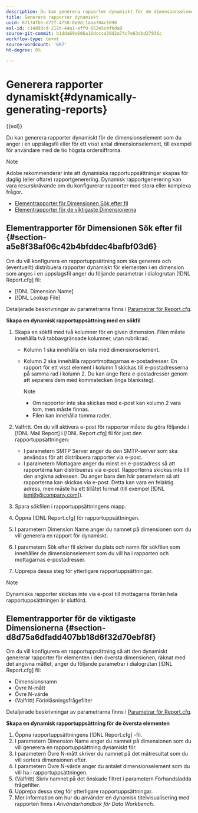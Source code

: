 ```yaml
---
description: Du kan generera rapporter dynamiskt för de dimensionselement som du anger i en uppslagsfil eller för ett visst antal dimensionselement, till exempel för användare med de tio högsta ordersiffrorna.
title: Generera rapporter dynamiskt
uuid: 87174fb5-e72f-4758-8e9d-1aaa784c1898
exl-id: c14d93cd-212d-44a1-aff9-652e5c4fbda0
source-git-commit: b1dda69a606a16dccca30d2a74c7e63dbd27936c
workflow-type: tm+mt
source-wordcount: '607'
ht-degree: 0%

---
```


# Generera rapporter dynamiskt{#dynamically-generating-reports}

{{eol}}

Du kan generera rapporter dynamiskt för de dimensionselement som du anger i en uppslagsfil eller för ett visst antal dimensionselement, till exempel för användare med de tio högsta ordersiffrorna.

>[!NOTE]
>
>Adobe rekommenderar inte att dynamiska rapportuppsättningar skapas för daglig (eller oftare) rapportgenerering. Dynamisk rapportgenerering kan vara resurskrävande om du konfigurerar rapporter med stora eller komplexa frågor.

* [Elementrapporter för Dimensionen Sök efter fil](../../../../../home/c-rpt-oview/c-work-rpt-sets/t-create-rpt-set/t-config-rpt-set/c-dyn-gen-rpts.md#section-a5e8f38af06c42b4bfddec4bafbf03d6)
* [Elementrapporter för de viktigaste Dimensionerna](../../../../../home/c-rpt-oview/c-work-rpt-sets/t-create-rpt-set/t-config-rpt-set/c-dyn-gen-rpts.md#section-d8d75a6dfadd407bb18d6f32d70ebf8f)

## Elementrapporter för Dimensionen Sök efter fil {#section-a5e8f38af06c42b4bfddec4bafbf03d6}

Om du vill konfigurera en rapportuppsättning som ska generera och (eventuellt) distribuera rapporter dynamiskt för elementen i en dimension som anges i en uppslagsfil anger du följande parametrar i dialogrutan [!DNL Report.cfg] fil:

* [!DNL Dimension Name]
* [!DNL Lookup File]

Detaljerade beskrivningar av parametrarna finns i [Parametrar för Report.cfg](../../../../../home/c-rpt-oview/c-rpt-param-ref/c-rpt-param.md#concept-838e59d72d3f4cb29ee15f5c7eb0ceff).

**Skapa en dynamisk rapportuppsättning med en sökfil**

1. Skapa en sökfil med två kolumner för en given dimension. Filen måste innehålla två tabbavgränsade kolumner, utan rubrikrad.

   * Kolumn 1 ska innehålla en lista med dimensionselement.
   * Kolumn 2 ska innehålla rapportmottagarnas e-postadresser. En rapport för ett visst element i kolumn 1 skickas till e-postadresserna på samma rad i kolumn 2. Du kan ange flera e-postadresser genom att separera dem med kommatecken (inga blanksteg).

      >[!NOTE]
      >
      >
      >    
      >    
      >    * Om rapporter inte ska skickas med e-post kan kolumn 2 vara tom, men måste finnas.
      >    * Filen kan innehålla tomma rader.


1. Valfritt. Om du vill aktivera e-post för rapporter måste du göra följande i [!DNL Mail Report] i [!DNL Report.cfg] fil för just den rapportuppsättningen:

   * I parametern SMTP Server anger du den SMTP-server som ska användas för att distribuera rapporter via e-post.
   * I parametern Mottagare anger du minst en e-postadress så att rapporterna kan distribueras via e-post. Rapporterna skickas inte till den angivna adressen. Du anger bara den här parametern så att rapporterna kan skickas via e-post. Detta kan vara en felaktig adress, men måste ha ett tillåtet format (till exempel [!DNL jsmith@company.com]).

1. Spara sökfilen i rapportuppsättningens mapp.
1. Öppna [!DNL Report.cfg] för rapportuppsättningen.
1. I parametern Dimension Name anger du namnet på dimensionen som du vill generera en rapport för dynamiskt.
1. I parametern Sök efter fil skriver du plats och namn för sökfilen som innehåller de dimensionselement som du vill ha i rapporten och mottagarnas e-postadresser.
1. Upprepa dessa steg för ytterligare rapportuppsättningar.

>[!NOTE]
>
>Dynamiska rapporter skickas inte via e-post till mottagarna förrän hela rapportuppsättningen är slutförd.

## Elementrapporter för de viktigaste Dimensionerna {#section-d8d75a6dfadd407bb18d6f32d70ebf8f}

Om du vill konfigurera en rapportuppsättning så att den dynamiskt genererar rapporter för elementen i den översta dimensionen, räknat med det angivna måttet, anger du följande parametrar i dialogrutan [!DNL Report.cfg] fil:

* Dimensionsnamn
* Övre N-mått
* Övre N-värde
* (Valfritt) Förinläsningsfrågefilter

Detaljerade beskrivningar av parametrarna finns i [Parametrar för Report.cfg](../../../../../home/c-rpt-oview/c-rpt-param-ref/c-rpt-param.md#concept-838e59d72d3f4cb29ee15f5c7eb0ceff).

**Skapa en dynamisk rapportuppsättning för de översta elementen**

1. Öppna rapportuppsättningens [!DNL Report.cfg] -fil.
1. I parametern Dimension Name anger du namnet på dimensionen som du vill generera en rapportuppsättning dynamiskt för.
1. I parametern Övre N-mått skriver du namnet på det mätresultat som du vill sortera dimensionen efter.
1. I parametern Övre N-värde anger du antalet dimensionselement som du vill ha i rapportuppsättningen.
1. (Valfritt) Skriv namnet på det önskade filtret i parametern Förhandsladda frågefilter.
1. Upprepa dessa steg för ytterligare rapportuppsättningar.
1. Mer information om hur du använder en dynamisk titelvisualisering med rapporten finns i *Användarhandbok för Data Workbench*.
